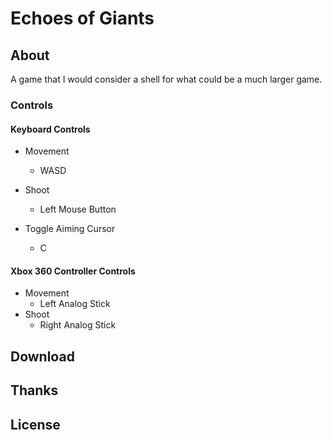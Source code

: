 # Echoes of Giants

## About

A game that I would consider a shell for what could be a much larger game.

### Controls

#### Keyboard Controls

* Movement
  * WASD

* Shoot
  * Left Mouse Button
* Toggle Aiming Cursor
  * C

#### Xbox 360 Controller Controls

* Movement
  * Left Analog Stick
* Shoot
  * Right Analog Stick

## Download

## Thanks

## License